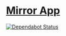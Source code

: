 # [Mirror App](http://mirror.wpi.pw)
[![Dependabot Status](https://api.dependabot.com/badges/status?host=github&repo=wpi-mirror/app)](https://dependabot.com)
